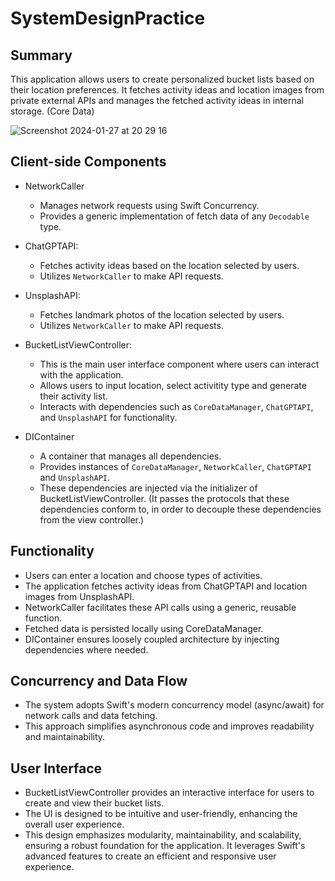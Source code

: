 # SystemDesignPractice

## Summary

This application allows users to create personalized bucket lists based on their location preferences. It fetches activity ideas and location images from private external APIs and manages the fetched activity ideas in internal storage. (Core Data)

![Screenshot 2024-01-27 at 20 29 16](https://github.com/jamesryu108/SystemDesignPractice/assets/33236626/9bc53a79-8924-47f4-a867-10232c98e7d5)

## Client-side Components

* NetworkCaller
  - Manages network requests using Swift Concurrency.
  - Provides a generic implementation of fetch data of any `Decodable` type.
 
* ChatGPTAPI:
  - Fetches activity ideas based on the location selected by users.
  - Utilizes `NetworkCaller` to make API requests.
 
* UnsplashAPI:
  - Fetches landmark photos of the location selected by users.
  - Utilizes `NetworkCaller` to make API requests.
 
* BucketListViewController:
  - This is the main user interface component where users can interact with the application.
  - Allows users to input location, select activitity type and generate their activity list.
  - Interacts with dependencies such as `CoreDataManager`, `ChatGPTAPI`, and `UnsplashAPI` for functionality.

* DIContainer
  - A container that manages all dependencies.
  - Provides instances of `CoreDataManager`, `NetworkCaller`, `ChatGPTAPI` and `UnsplashAPI`.
  - These dependencies are injected via the initializer of BucketListViewController. (It passes the protocols that these dependencies conform to, in order to decouple these dependencies from the view controller.)

## Functionality
- Users can enter a location and choose types of activities.
- The application fetches activity ideas from ChatGPTAPI and location images from UnsplashAPI.
- NetworkCaller facilitates these API calls using a generic, reusable function.
- Fetched data is persisted locally using CoreDataManager.
- DIContainer ensures loosely coupled architecture by injecting dependencies where needed.

## Concurrency and Data Flow
- The system adopts Swift's modern concurrency model (async/await) for network calls and data fetching.
- This approach simplifies asynchronous code and improves readability and maintainability.

## User Interface
- BucketListViewController provides an interactive interface for users to create and view their bucket lists.
- The UI is designed to be intuitive and user-friendly, enhancing the overall user experience.
- This design emphasizes modularity, maintainability, and scalability, ensuring a robust foundation for the application. It leverages Swift's advanced features to create an efficient and responsive user experience.
